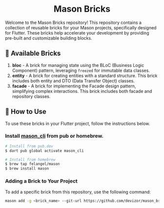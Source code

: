 # <center>Mason Bricks</center>

Welcome to the Mason Bricks repository! This repository contains a collection of reusable bricks for your Mason projects, specifically designed for Flutter. These bricks help accelerate your development by providing pre-built and customizable building blocks.

## 🧱 Available Bricks

1. **bloc** - A brick for managing state using the BLoC (Business Logic Component) pattern, leveraging `freezed` for immutable data classes.
2. **entity** - A brick for creating entities with a standard structure. This brick includes both entity and DTO (Data Transfer Object) classes.
3. **facade** - A brick for implementing the Facade design pattern, simplifying complex interactions. This brick includes both facade and repository classes.

## 🚀 How to Use

To use these bricks in your Flutter project, follow the instructions below.

### Install [mason_cli](https://pub.dev/packages/mason_cli) from pub or homebrew.
```bash
# Install from pub.dev
$ dart pub global activate mason_cli

# Install from homebrew
$ brew tap felangel/mason
$ brew install mason
```

### Adding a Brick to Your Project

To add a specific brick from this repository, use the following command:

```bash
mason add -g <brick_name> --git-url https://github.com/devizor/mason_bricks.git --git-path <brick_path>

